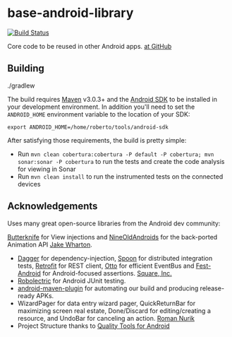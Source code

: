 base-android-library
====================
[![Build Status](https://travis-ci.org/imminent/base-android-library.png)](https://travis-ci.org/imminent/base-android-library)

Core code to be reused in other Android apps. [at GitHub](https://github.com/imminent/base-android-library)

## Building

./gradlew

The build requires [Maven](http://maven.apache.org/download.html)
v3.0.3+ and the [Android SDK](http://developer.android.com/sdk/index.html)
to be installed in your development environment. In addition you'll need to set
the `ANDROID_HOME` environment variable to the location of your SDK:

    export ANDROID_HOME=/home/roberto/tools/android-sdk

After satisfying those requirements, the build is pretty simple:

* Run `mvn clean cobertura:cobertura -P default -P cobertura; mvn sonar:sonar -P cobertura` to run the tests and create the code analysis for viewing in Sonar
* Run `mvn clean install` to run the instrumented tests on the connected devices

## Acknowledgements

Uses many great open-source libraries from the Android dev community:

  [Butterknife](https://github.com/JakeWharton/Butterknife) for View injections and
  [NineOldAndroids](https://github.com/JakeWharton/NineOldAndroids) for the
  back-ported Animation API
  [Jake Wharton](http://jakewharton.com/).
* [Dagger](https://github.com/square/dagger) for dependency-injection,
  [Spoon](https://github.com/square/spoon) for distributed integration tests,
  [Retrofit](https://github.com/square/retrofit) for REST client,
  [Otto](https://github.com/square/otto) for efficient EventBus and
  [Fest-Android](https://github.com/square/fest-android) for Android-focused assertions.
  [Square, Inc.](http://squareup.com)
* [Robolectric](http://pivotal.github.com/robolectric/)
  for Android JUnit testing.
* [android-maven-plugin](https://github.com/jayway/maven-android-plugin)
  for automating our build and producing release-ready APKs.
* WizardPager for data entry wizard pager,
  QuickReturnBar for maximizing screen real estate,
  Done/Discard for editing/creating a resource, and
  UndoBar for canceling an action.
  [Roman Nurik](http://code.google.com/p/romannurik-code)
* Project Structure thanks to [Quality Tools for Android](https://github.com/stephanenicolas/Quality-Tools-for-Android)